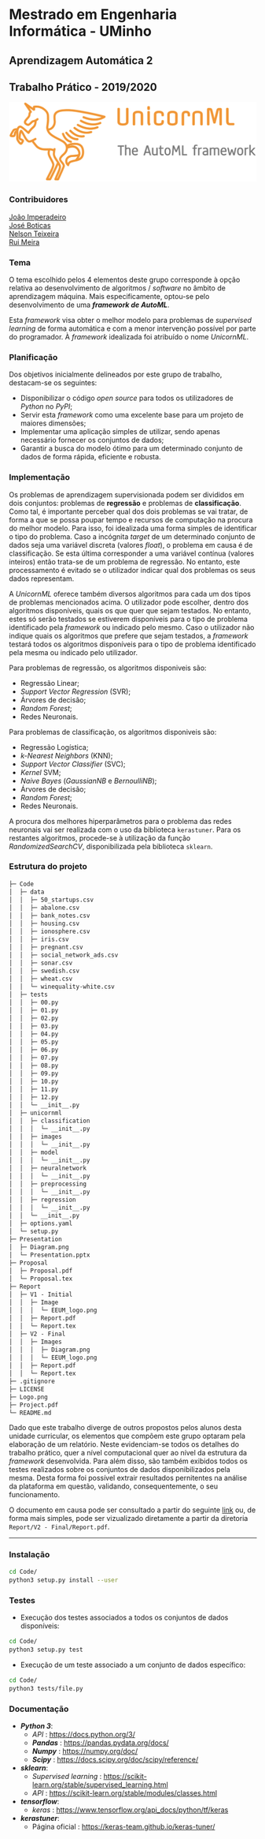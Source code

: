 # Mestrado em Engenharia Informática - UMinho

## Aprendizagem Automática 2
## Trabalho Prático - 2019/2020

![Logo](https://github.com/Nelson198/AA2/blob/master/Logo.png)

### Contribuidores

[João Imperadeiro](https://github.com/JRI98)  
[José Boticas](https://github.com/SacitobJose)  
[Nelson Teixeira](https://github.com/Nelson198)  
[Rui Meira](https://github.com/ruisteve)

### Tema

O tema escolhido pelos 4 elementos deste grupo corresponde à opção relativa ao desenvolvimento de algoritmos / *software* no âmbito de aprendizagem máquina.
Mais especificamente, optou-se pelo desenvolvimento de uma ***framework de AutoML***.

Esta *framework* visa obter o melhor modelo para problemas de *supervised learning* de forma automática e com a menor intervenção possível por parte do programador.
À *framework* idealizada foi atribuído o nome *UnicornML*.

### Planificação
Dos objetivos inicialmente delineados por este grupo de trabalho, destacam-se os seguintes:
* Disponibilizar o código *open source* para todos os utilizadores de *Python* no *PyPI*;
* Servir esta *framework* como uma excelente base para um projeto de maiores dimensões;
* Implementar uma aplicação simples de utilizar, sendo apenas necessário fornecer os conjuntos de dados;
* Garantir a busca do modelo ótimo para um determinado conjunto de dados de forma rápida, eficiente e robusta.

### Implementação

Os problemas de aprendizagem supervisionada podem ser divididos em dois conjuntos: problemas de **regressão** e problemas de **classificação**.
Como tal, é importante perceber qual dos dois problemas se vai tratar, de forma a que se possa poupar tempo e recursos de computação na procura do melhor modelo.
Para isso, foi idealizada uma forma simples de identificar o tipo do problema. Caso a incógnita *target* de um determinado conjunto de dados seja uma variável discreta (valores *float*), o problema em causa é de classificação. Se esta última corresponder a uma variável contínua (valores inteiros) então trata-se de um problema de regressão.
No entanto, este processamento é evitado se o utilizador indicar qual dos problemas os seus dados representam.

A *UnicornML* oferece também diversos algoritmos para cada um dos tipos de problemas mencionados acima.
O utilizador pode escolher, dentro dos algoritmos disponíveis, quais os que quer que sejam testados. 
No entanto, estes só serão testados se estiverem disponíveis para o tipo de problema identificado pela *framework* ou indicado pelo mesmo.
Caso o utilizador não indique quais os algoritmos que prefere que sejam testados, a *framework* testará todos os algoritmos disponíveis para o tipo de problema identificado pela mesma ou indicado pelo utilizador.

Para problemas de regressão, os algoritmos disponiveis são:

* Regressão Linear;
* *Support Vector Regression* (SVR);
* Árvores de decisão;
* *Random Forest*;
* Redes Neuronais.

Para problemas de classificação, os algoritmos disponiveis são:

* Regressão Logística;
* *k-Nearest Neighbors* (KNN);
* *Support Vector Classifier* (SVC);
* *Kernel* SVM;
* *Naive Bayes* (*GaussianNB* e *BernoulliNB*);
* Árvores de decisão;
* *Random Forest*;
* Redes Neuronais.

A procura dos melhores hiperparâmetros para o problema das redes neuronais vai ser realizada com o uso da biblioteca `kerastuner`. Para os restantes algoritmos, procede-se à utilização da função *RandomizedSearchCV*, disponibilizada pela biblioteca `sklearn`.

### Estrutura do projeto

    ├─ Code
    │  ├─ data
    │  │  ├─ 50_startups.csv
    │  │  ├─ abalone.csv
    │  │  ├─ bank_notes.csv
    │  │  ├─ housing.csv
    │  │  ├─ ionosphere.csv
    │  │  ├─ iris.csv
    │  │  ├─ pregnant.csv
    │  │  ├─ social_network_ads.csv
    │  │  ├─ sonar.csv
    │  │  ├─ swedish.csv
    │  │  ├─ wheat.csv
    │  │  └─ winequality-white.csv
    │  ├─ tests
    │  │  ├─ 00.py
    │  │  ├─ 01.py
    │  │  ├─ 02.py
    │  │  ├─ 03.py
    │  │  ├─ 04.py
    │  │  ├─ 05.py
    │  │  ├─ 06.py
    │  │  ├─ 07.py
    │  │  ├─ 08.py
    │  │  ├─ 09.py
    │  │  ├─ 10.py
    │  │  ├─ 11.py
    │  │  ├─ 12.py
    │  │  └─ __init__.py
    │  ├─ unicornml
    │  │  ├─ classification
    │  │  │  └─ __init__.py
    │  │  ├─ images
    │  │  │  └─ __init__.py
    │  │  ├─ model
    │  │  │  └─ __init__.py
    │  │  ├─ neuralnetwork
    │  │  │  └─ __init__.py
    │  │  ├─ preprocessing
    │  │  │  └─ __init__.py
    │  │  ├─ regression
    │  │  │  └─ __init__.py
    │  │  └─ __init__.py
    │  ├─ options.yaml
    │  └─ setup.py
    ├─ Presentation
    │  ├─ Diagram.png
    │  └─ Presentation.pptx
    ├─ Proposal
    │  ├─ Proposal.pdf
    │  └─ Proposal.tex
    ├─ Report
    │  ├─ V1 - Initial
    │  │  ├─ Image
    │  │  │  └─ EEUM_logo.png
    │  │  ├─ Report.pdf
    │  │  └─ Report.tex
    │  ├─ V2 - Final
    │  │  ├─ Images
    │  │  │  ├─ Diagram.png
    │  │  │  └─ EEUM_logo.png
    │  │  ├─ Report.pdf
    │  │  └─ Report.tex
    ├─ .gitignore
    ├─ LICENSE
    ├─ Logo.png
    ├─ Project.pdf
    └─ README.md

Dado que este trabalho diverge de outros propostos pelos alunos desta unidade curricular, os elementos que compõem este grupo optaram pela elaboração de um relatório. Neste evidenciam-se todos os detalhes do trabalho prático, quer a nível computacional quer ao nível da estrutura da *framework* desenvolvida. Para além disso, são também exibidos
todos os testes realizados sobre os conjuntos de dados disponibilizados pela mesma. Desta forma foi possível extrair resultados pernitentes na análise da plataforma em questão, validando, consequentemente, o seu funcionamento.

O documento em causa pode ser consultado a partir do seguinte [link](https://github.com/Nelson198/AA2/blob/master/Report/V2%20-%20Final/Report.pdf) ou, de forma mais simples, pode ser vizualizado diretamente a partir da diretoria `Report/V2 - Final/Report.pdf`.

---


### Instalação
```bash
cd Code/
python3 setup.py install --user
```

### Testes
* Execução dos testes associados a todos os conjuntos de dados disponíveis:
```bash
cd Code/
python3 setup.py test
```
* Execução de um teste associado a um conjunto de dados específico:
```bash
cd Code/
python3 tests/file.py
```

### Documentação
* ***Python 3***:
  * *API* : https://docs.python.org/3/
  * ***Pandas*** : https://pandas.pydata.org/docs/
  * ***Numpy*** : https://numpy.org/doc/
  * ***Scipy*** : https://docs.scipy.org/doc/scipy/reference/
* ***sklearn***:
  * *Supervised learning* : https://scikit-learn.org/stable/supervised_learning.html
  * *API* : https://scikit-learn.org/stable/modules/classes.html
* ***tensorflow***:
  * *keras* : https://www.tensorflow.org/api_docs/python/tf/keras
* ***kerastuner***:
  * Página oficial : https://keras-team.github.io/keras-tuner/
